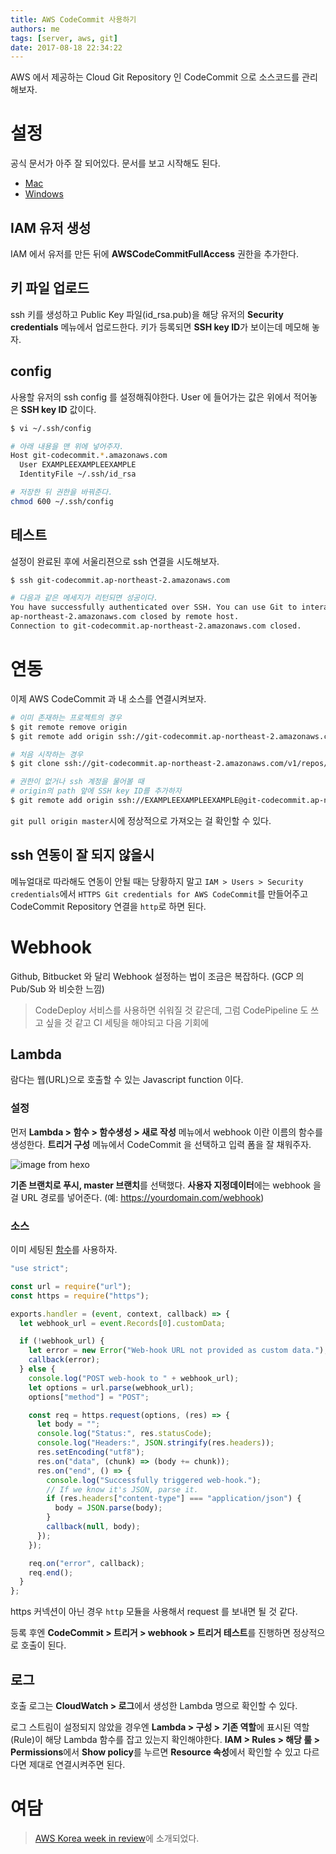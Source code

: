 ```yaml
---
title: AWS CodeCommit 사용하기
authors: me
tags: [server, aws, git]
date: 2017-08-18 22:34:22
---
```


AWS 에서 제공하는 Cloud Git Repository 인 CodeCommit 으로 소스코드를 관리해보자.

# 설정

공식 문서가 아주 잘 되어있다. 문서를 보고 시작해도 된다.

- [Mac](http://docs.aws.amazon.com/ko_kr/codecommit/latest/userguide/setting-up-ssh-unixes.html)
- [Windows](http://docs.aws.amazon.com/ko_kr/codecommit/latest/userguide/setting-up-ssh-windows.html)

## IAM 유저 생성

IAM 에서 유저를 만든 뒤에 **AWSCodeCommitFullAccess** 권한을 추가한다.

## 키 파일 업로드

ssh 키를 생성하고 Public Key 파일(id_rsa.pub)을 해당 유저의 **Security credentials** 메뉴에서 업로드한다.
키가 등록되면 **SSH key ID**가 보이는데 메모해 놓자.

## config

사용할 유저의 ssh config 를 설정해줘야한다.
User 에 들어가는 값은 위에서 적어놓은 **SSH key ID** 값이다.

```bash
$ vi ~/.ssh/config

# 아래 내용을 맨 위에 넣어주자.
Host git-codecommit.*.amazonaws.com
  User EXAMPLEEXAMPLEEXAMPLE
  IdentityFile ~/.ssh/id_rsa

# 저장한 뒤 권한을 바꿔준다.
chmod 600 ~/.ssh/config
```

## 테스트

설정이 완료된 후에 서울리젼으로 ssh 연결을 시도해보자.

```bash
$ ssh git-codecommit.ap-northeast-2.amazonaws.com

# 다음과 같은 메세지가 리턴되면 성공이다.
You have successfully authenticated over SSH. You can use Git to interact with AWS CodeCommit. Interactive shells are not supported.Connection to git-codecommit.
ap-northeast-2.amazonaws.com closed by remote host.
Connection to git-codecommit.ap-northeast-2.amazonaws.com closed.
```

# 연동

이제 AWS CodeCommit 과 내 소스를 연결시켜보자.

```bash
# 이미 존재하는 프로젝트의 경우
$ git remote remove origin
$ git remote add origin ssh://git-codecommit.ap-northeast-2.amazonaws.com/v1/repos/레파지토리명

# 처음 시작하는 경우
$ git clone ssh://git-codecommit.ap-northeast-2.amazonaws.com/v1/repos/레파지토리명

# 권한이 없거나 ssh 계정을 물어볼 때
# origin의 path 앞에 SSH key ID를 추가하자
$ git remote add origin ssh://EXAMPLEEXAMPLEEXAMPLE@git-codecommit.ap-northeast-2.amazonaws.com/v1/repos/레파지토리명
```

`git pull origin master`시에 정상적으로 가져오는 걸 확인할 수 있다.

## ssh 연동이 잘 되지 않을시

메뉴얼대로 따라해도 연동이 안될 때는 당황하지 말고 `IAM > Users > Security credentials`에서 `HTTPS Git credentials for AWS CodeCommit`를 만들어주고 CodeCommit Repository 연결을 `http`로 하면 된다.

# Webhook

Github, Bitbucket 와 달리 Webhook 설정하는 법이 조금은 복잡하다. (GCP 의 Pub/Sub 와 비슷한 느낌)

> CodeDeploy 서비스를 사용하면 쉬워질 것 같은데, 그럼 CodePipeline 도 쓰고 싶을 것 같고 CI 세팅을 해야되고 다음 기회에

## Lambda

람다는 웹(URL)으로 호출할 수 있는 Javascript function 이다.

### 설정

먼저 **Lambda > 함수 > 함수생성 > 새로 작성** 메뉴에서 webhook 이란 이름의 함수를 생성한다.
**트리거 구성** 메뉴에서 CodeCommit 을 선택하고 입력 폼을 잘 채워주자.

![image from hexo](https://i.imgur.com/qpDqsjv.png)

**기존 브랜치로 푸시, master 브랜치**를 선택했다.
**사용자 지정데이터**에는 webhook 을 걸 URL 경로를 넣어준다. (예: https://yourdomain.com/webhook)

### 소스

이미 세팅된 [함수](https://gist.github.com/babelop/42e5580b7898719887516649b3053bc7)를 사용하자.

```js
"use strict";

const url = require("url");
const https = require("https");

exports.handler = (event, context, callback) => {
  let webhook_url = event.Records[0].customData;

  if (!webhook_url) {
    let error = new Error("Web-hook URL not provided as custom data.");
    callback(error);
  } else {
    console.log("POST web-hook to " + webhook_url);
    let options = url.parse(webhook_url);
    options["method"] = "POST";

    const req = https.request(options, (res) => {
      let body = "";
      console.log("Status:", res.statusCode);
      console.log("Headers:", JSON.stringify(res.headers));
      res.setEncoding("utf8");
      res.on("data", (chunk) => (body += chunk));
      res.on("end", () => {
        console.log("Successfully triggered web-hook.");
        // If we know it's JSON, parse it.
        if (res.headers["content-type"] === "application/json") {
          body = JSON.parse(body);
        }
        callback(null, body);
      });
    });

    req.on("error", callback);
    req.end();
  }
};
```

https 커넥션이 아닌 경우 `http` 모듈을 사용해서 request 를 보내면 될 것 같다.

등록 후엔 **CodeCommit > 트리거 > webhook > 트리거 테스트**를 진행하면 정상적으로 호출이 된다.

## 로그

호출 로그는 **CloudWatch > 로그**에서 생성한 Lambda 명으로 확인할 수 있다.

로그 스트림이 설정되지 않았을 경우엔 **Lambda > 구성 > 기존 역할**에 표시된 역할(Rule)이 해당 Lambda 함수를 잡고 있는지 확인해야한다.
**IAM > Rules > 해당 룰 > Permissions**에서 **Show policy**를 누르면 **Resource 속성**에서 확인할 수 있고 다르다면 제대로 연결시켜주면 된다.

# 여담

> [AWS Korea week in review](https://aws.amazon.com/ko/blogs/korea/week-in-review-28-08-17/)에 소개되었다.
